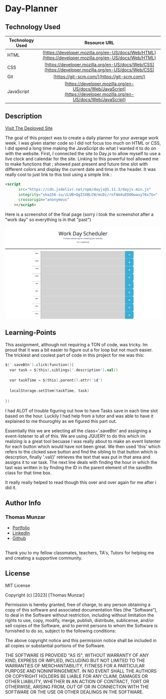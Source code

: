 # Day-Planner

## Technology Used

| Technology Used         | Resource URL           | 
| ------------- |:-------------:| 
| HTML    | [https://developer.mozilla.org/en-US/docs/Web/HTML](https://developer.mozilla.org/en-US/docs/Web/HTML) | 
| CSS     | [https://developer.mozilla.org/en-US/docs/Web/CSS](https://developer.mozilla.org/en-US/docs/Web/CSS)      |   
| Git | [https://git-scm.com/](https://git-scm.com/)     |    
| JavaScript | [https://developer.mozilla.org/en-US/docs/Web/JavaScript](https://developer.mozilla.org/en-US/docs/Web/JavaScript)

## Description

[Visit The Deployed Site](https://thomasmunzar.github.io/Day-Planner/)

The goal of this project was to create a daily planner for your average work week. I was given starter code so I did not focus too much on HTML or CSS, I did spend a long time making the JavaScript do what I wanted it to do on with the website.  First, I connected the site to Day.js to allow myself to use a live clock and calendar for the site. Linking to this powerful tool allowed me to make functions that ; showed past present and future time slot with different colors and display the current date and time in the header.  It was really cool to just link to this tool using a simple link :

```HTML
<script
      src="https://cdn.jsdelivr.net/npm/dayjs@1.11.3/dayjs.min.js"
      integrity="sha256-iu/zLUB+QgISXBLCW/mcDi/rnf4m4uEDO0wauy76x7U="
      crossorigin="anonymous"
    ></script>
```

Here is a screenshot of the final page (sorry i took the screenshot after a "work day" so everything is in that "past")

![Day-Planner-Webpage](./Assets/127.0.0.1_5500_index.html%20(1).png)

## Learning-Points

This assignment, although not requiring a TON of code, was tricky.  Im proud that it was a bit easier to figure out a for loop but not much easier. The trickiest and coolest part of code in this project for me was this:

```S
$('.saveBtn').click(function(){
  var task = $(this).siblings('.description').val()
  
  var taskTime = $(this).parent().attr('id')

  localStorage.setItem(taskTime, task)

})
```

I had ALOT of trouble figuring out how to have Tasks save in each time slot based on the hour. Luckily I had help from a tutor and was able to have it explained to me thouroghly as we figured this part out.

Essentially this we are selecting all the class='.saveBtn' and assigning a event-listener to all of this. We are using JQUERY to do this which im realizing is a great tool becuase I was really about to make an event listenter for each button which would have not been great. We then used 'this' which refers to the clicked save button and find the sibling to that button which is descrption, finally '.val()' retrieves the text that was put in that area and assigns it to var task.  The next line deals with finding the hour in which the tast was written in by finding the ID in the parent element of the saveBtn class for that time box.

It really really helped to read though this over and over again for me after i did it.

## Author Info

### Thomas Munzar

* [Portfolio](https://thomasmunzar.github.io/portfolio-thomas/)
* [LinkedIn](https://www.linkedin.com/in/thomas-munzar-659b51250/)
* [Github](https://github.com/ThomasMunzar)

##
Thank you to my fellow classmates, teachers, TA's, Tutors for helping me and creating a supportive community.

## License
MIT License

Copyright (c) [2023] [Thomas Munzar]

Permission is hereby granted, free of charge, to any person obtaining a copy
of this software and associated documentation files (the "Software"), to deal
in the Software without restriction, including without limitation the rights
to use, copy, modify, merge, publish, distribute, sublicense, and/or sell
copies of the Software, and to permit persons to whom the Software is
furnished to do so, subject to the following conditions:

The above copyright notice and this permission notice shall be included in all
copies or substantial portions of the Software.

THE SOFTWARE IS PROVIDED "AS IS", WITHOUT WARRANTY OF ANY KIND, EXPRESS OR
IMPLIED, INCLUDING BUT NOT LIMITED TO THE WARRANTIES OF MERCHANTABILITY,
FITNESS FOR A PARTICULAR PURPOSE AND NONINFRINGEMENT. IN NO EVENT SHALL THE
AUTHORS OR COPYRIGHT HOLDERS BE LIABLE FOR ANY CLAIM, DAMAGES OR OTHER
LIABILITY, WHETHER IN AN ACTION OF CONTRACT, TORT OR OTHERWISE, ARISING FROM,
OUT OF OR IN CONNECTION WITH THE SOFTWARE OR THE USE OR OTHER DEALINGS IN THE
SOFTWARE.

